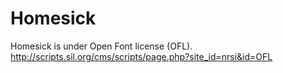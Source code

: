 # Homesick

Homesick is under Open Font license (OFL).
http://scripts.sil.org/cms/scripts/page.php?site_id=nrsi&id=OFL